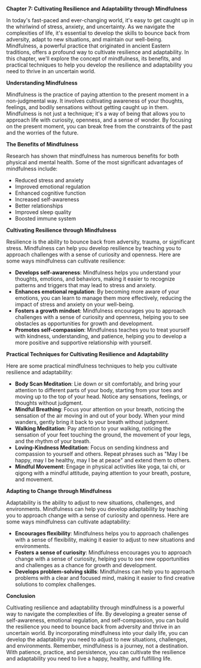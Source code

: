 <p><strong>Chapter 7: Cultivating Resilience and Adaptability through Mindfulness</strong></p>

<p>In today's fast-paced and ever-changing world, it's easy to get caught up in the whirlwind of stress, anxiety, and uncertainty. As we navigate the complexities of life, it's essential to develop the skills to bounce back from adversity, adapt to new situations, and maintain our well-being. Mindfulness, a powerful practice that originated in ancient Eastern traditions, offers a profound way to cultivate resilience and adaptability. In this chapter, we'll explore the concept of mindfulness, its benefits, and practical techniques to help you develop the resilience and adaptability you need to thrive in an uncertain world.</p>

<p><strong>Understanding Mindfulness</strong></p>

<p>Mindfulness is the practice of paying attention to the present moment in a non-judgmental way. It involves cultivating awareness of your thoughts, feelings, and bodily sensations without getting caught up in them. Mindfulness is not just a technique; it's a way of being that allows you to approach life with curiosity, openness, and a sense of wonder. By focusing on the present moment, you can break free from the constraints of the past and the worries of the future.</p>

<p><strong>The Benefits of Mindfulness</strong></p>

<p>Research has shown that mindfulness has numerous benefits for both physical and mental health. Some of the most significant advantages of mindfulness include:</p>

<ul>
<li>Reduced stress and anxiety</li>
<li>Improved emotional regulation</li>
<li>Enhanced cognitive function</li>
<li>Increased self-awareness</li>
<li>Better relationships</li>
<li>Improved sleep quality</li>
<li>Boosted immune system</li>
</ul>

<p><strong>Cultivating Resilience through Mindfulness</strong></p>

<p>Resilience is the ability to bounce back from adversity, trauma, or significant stress. Mindfulness can help you develop resilience by teaching you to approach challenges with a sense of curiosity and openness. Here are some ways mindfulness can cultivate resilience:</p>

<ul>
<li><strong>Develops self-awareness</strong>: Mindfulness helps you understand your thoughts, emotions, and behaviors, making it easier to recognize patterns and triggers that may lead to stress and anxiety.</li>
<li><strong>Enhances emotional regulation</strong>: By becoming more aware of your emotions, you can learn to manage them more effectively, reducing the impact of stress and anxiety on your well-being.</li>
<li><strong>Fosters a growth mindset</strong>: Mindfulness encourages you to approach challenges with a sense of curiosity and openness, helping you to see obstacles as opportunities for growth and development.</li>
<li><strong>Promotes self-compassion</strong>: Mindfulness teaches you to treat yourself with kindness, understanding, and patience, helping you to develop a more positive and supportive relationship with yourself.</li>
</ul>

<p><strong>Practical Techniques for Cultivating Resilience and Adaptability</strong></p>

<p>Here are some practical mindfulness techniques to help you cultivate resilience and adaptability:</p>

<ul>
<li><strong>Body Scan Meditation</strong>: Lie down or sit comfortably, and bring your attention to different parts of your body, starting from your toes and moving up to the top of your head. Notice any sensations, feelings, or thoughts without judgment.</li>
<li><strong>Mindful Breathing</strong>: Focus your attention on your breath, noticing the sensation of the air moving in and out of your body. When your mind wanders, gently bring it back to your breath without judgment.</li>
<li><strong>Walking Meditation</strong>: Pay attention to your walking, noticing the sensation of your feet touching the ground, the movement of your legs, and the rhythm of your breath.</li>
<li><strong>Loving-Kindness Meditation</strong>: Focus on sending kindness and compassion to yourself and others. Repeat phrases such as "May I be happy, may I be healthy, may I be at peace" and extend them to others.</li>
<li><strong>Mindful Movement</strong>: Engage in physical activities like yoga, tai chi, or qigong with a mindful attitude, paying attention to your breath, posture, and movement.</li>
</ul>

<p><strong>Adapting to Change through Mindfulness</strong></p>

<p>Adaptability is the ability to adjust to new situations, challenges, and environments. Mindfulness can help you develop adaptability by teaching you to approach change with a sense of curiosity and openness. Here are some ways mindfulness can cultivate adaptability:</p>

<ul>
<li><strong>Encourages flexibility</strong>: Mindfulness helps you to approach challenges with a sense of flexibility, making it easier to adjust to new situations and environments.</li>
<li><strong>Fosters a sense of curiosity</strong>: Mindfulness encourages you to approach change with a sense of curiosity, helping you to see new opportunities and challenges as a chance for growth and development.</li>
<li><strong>Develops problem-solving skills</strong>: Mindfulness can help you to approach problems with a clear and focused mind, making it easier to find creative solutions to complex challenges.</li>
</ul>

<p><strong>Conclusion</strong></p>

<p>Cultivating resilience and adaptability through mindfulness is a powerful way to navigate the complexities of life. By developing a greater sense of self-awareness, emotional regulation, and self-compassion, you can build the resilience you need to bounce back from adversity and thrive in an uncertain world. By incorporating mindfulness into your daily life, you can develop the adaptability you need to adjust to new situations, challenges, and environments. Remember, mindfulness is a journey, not a destination. With patience, practice, and persistence, you can cultivate the resilience and adaptability you need to live a happy, healthy, and fulfilling life.</p>
